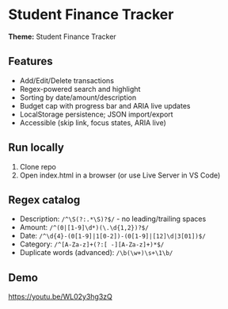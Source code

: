 # Student Finance Tracker

**Theme:** Student Finance Tracker

## Features
- Add/Edit/Delete transactions
- Regex-powered search and highlight
- Sorting by date/amount/description
- Budget cap with progress bar and ARIA live updates
- LocalStorage persistence; JSON import/export
- Accessible (skip link, focus states, ARIA live)

## Run locally
1. Clone repo
2. Open index.html in a browser (or use Live Server in VS Code)

## Regex catalog
- Description: `/^\S(?:.*\S)?$/` - no leading/trailing spaces
- Amount: `/^(0|[1-9]\d*)(\.\d{1,2})?$/`
- Date: `/^\d{4}-(0[1-9]|1[0-2])-(0[1-9]|[12]\d|3[01])$/`
- Category: `/^[A-Za-z]+(?:[ -][A-Za-z]+)*$/`
- Duplicate words (advanced): `/\b(\w+)\s+\1\b/`

## Demo
https://youtu.be/WL02y3hg3zQ
